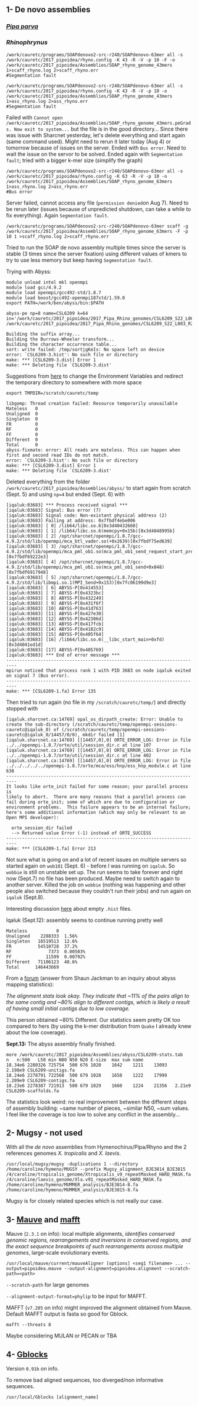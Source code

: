 ## 1- De novo assemblies 

### [*Pipa parva*](https://github.com/caro46/Pipa_parva/blob/master/assembly.md)

### *Rhinophrynus*
```
/work/cauretc/programs/SOAPdenovo2-src-r240/SOAPdenovo-63mer all -s /work/cauretc/2017_pipoidea/rhyno.config -K 43 -R -V -p 10 -F -o /work/cauretc/2017_pipoidea/Assemblies/SOAP_rhyno_genome_43mers 1>scaff_rhyno.log 2>scaff_rhyno.err
#Segmentation fault

/work/cauretc/programs/SOAPdenovo2-src-r240/SOAPdenovo-63mer all -s /work/cauretc/2017_pipoidea/rhyno.config -K 43 -R -V -p 10 -o /work/cauretc/2017_pipoidea/Assemblies/SOAP_rhyno_genome_43mers 1>ass_rhyno.log 2>ass_rhyno.err
#Segmentation fault
```
Failed with `Cannot open /work/cauretc/2017_pipoidea/Assemblies/SOAP_rhyno_genome_43mers.peGrads. Now exit to system...` but the file is in the good directory... Since there was issue with Sharcnet yesterday, let's delete everything and start again (same command used). Might need to rerun it later today (Aug 4) or tomorrow because of issues on the server. Ended with `Bus error`. Need to wait the issue on the servor to be solved. Ended again with `Segmentation fault`; tried with a bigger k-mer size (simplify the graph)
```
/work/cauretc/programs/SOAPdenovo2-src-r240/SOAPdenovo-63mer all -s /work/cauretc/2017_pipoidea/rhyno.config -K 63 -R -V -p 10 -o /work/cauretc/2017_pipoidea/Assemblies/SOAP_rhyno_genome_63mers 1>ass_rhyno.log 2>ass_rhyno.err
#Bus error
```
Server failed, cannot access any file (`permission denied`on Aug 7). Need to be rerun later (issues because of unpredicted shutdown, can take a while to fix everything).
Again `Segmentation fault`.
```
/work/cauretc/programs/SOAPdenovo2-src-r240/SOAPdenovo-63mer scaff -g /work/cauretc/2017_pipoidea/Assemblies/SOAP_rhyno_genome_63mers -F -p 10 1 >scaff_rhyno.log 2>scaff_rhyno.err
```
Tried to run the SOAP de novo assembly multiple times since the server is stable (3 times since the server fixation) using different values of kmers to try to use less memory but keep having `Segmentation fault`. 

Trying with Abyss:
```
module unload intel mkl openmpi
module load gcc/4.9.2
module load openmpi/gcc492-std/1.8.7
module load boost/gcc492-openmpi187std/1.59.0
export PATH=/work/ben/abyss/bin:$PATH

abyss-pe np=8 name=CSL6209 k=64 in='/work/cauretc/2017_pipoidea/2017_Pipa_Rhino_genomes/CSL6209_S22_L003_R1_001_trim_paired_Scythe.cor.fastq.gz /work/cauretc/2017_pipoidea/2017_Pipa_Rhino_genomes/CSL6209_S22_L003_R2_001_trim_paired_Scythe.cor.fastq.gz'
```
```
Building the suffix array...
Building the Burrows-Wheeler transform...
Building the character occurrence table...
sort: write failed: /tmp/sortjgKeIs: No space left on device
error: `CSL6209-3.hist': No such file or directory
make: *** [CSL6209-3.dist] Error 1
make: *** Deleting file `CSL6209-3.dist'
``` 
Suggestions from [here](https://groups.google.com/forum/#!topic/abyss-users/x8Wd0tEnyIw) to change the Environment Variables and redirect the temporary directory to somewhere with more space 
```
export TMPDIR=/scratch/cauretc/temp
```
```
libgomp: Thread creation failed: Resource temporarily unavailable
Mateless   0
Unaligned  0
Singleton  0
FR         0
RF         0
FF         0
Different  0
Total      0
abyss-fixmate: error: All reads are mateless. This can happen when first and second read IDs do not match.
error: `CSL6209-3.hist': No such file or directory
make: *** [CSL6209-3.dist] Error 1
make: *** Deleting file `CSL6209-3.dist'
```

Deleted everything from the folder `/work/cauretc/2017_pipoidea/Assemblies/abyss/` to start again from scratch (Sept. 5) and using `np=4` but ended (Sept. 6) with
```
[iqaluk:03683] *** Process received signal ***
[iqaluk:03683] Signal: Bus error (7)
[iqaluk:03683] Signal code: Non-existant physical address (2)
[iqaluk:03683] Failing at address: 0x7fbdf4ebe006
[iqaluk:03683] [ 0] /lib64/libc.so.6[0x3d40432660]
[iqaluk:03683] [ 1] /lib64/libc.so.6(memcpy+0x15b)[0x3d4048995b]
[iqaluk:03683] [ 2] /opt/sharcnet/openmpi/1.8.7/gcc-4.9.2/std/lib/openmpi/mca_btl_vader.so(+0x2639)[0x7fbdf75ed639]
[iqaluk:03683] [ 3] /opt/sharcnet/openmpi/1.8.7/gcc-4.9.2/std/lib/openmpi/mca_pml_ob1.so(mca_pml_ob1_send_request_start_prepare+0x43)[0x7fbdf69222e3]
[iqaluk:03683] [ 4] /opt/sharcnet/openmpi/1.8.7/gcc-4.9.2/std/lib/openmpi/mca_pml_ob1.so(mca_pml_ob1_send+0x848)[0x7fbdf6917948]
[iqaluk:03683] [ 5] /opt/sharcnet/openmpi/1.8.7/gcc-4.9.2/std/lib/libmpi.so.1(MPI_Send+0x153)[0x7fc06199d9e3]
[iqaluk:03683] [ 6] ABYSS-P[0x414553]
[iqaluk:03683] [ 7] ABYSS-P[0x4323bc]
[iqaluk:03683] [ 8] ABYSS-P[0x432249]
[iqaluk:03683] [ 9] ABYSS-P[0x431f6f]
[iqaluk:03683] [10] ABYSS-P[0x41d763]
[iqaluk:03683] [11] ABYSS-P[0x427e30]
[iqaluk:03683] [12] ABYSS-P[0x42306d]
[iqaluk:03683] [13] ABYSS-P[0x417fcb]
[iqaluk:03683] [14] ABYSS-P[0x4182c9]
[iqaluk:03683] [15] ABYSS-P[0x405f64]
[iqaluk:03683] [16] /lib64/libc.so.6(__libc_start_main+0xfd)[0x3d4041ed1d]
[iqaluk:03683] [17] ABYSS-P[0x405769]
[iqaluk:03683] *** End of error message ***
--------------------------------------------------------------------------
mpirun noticed that process rank 1 with PID 3683 on node iqaluk exited on signal 7 (Bus error).
--------------------------------------------------------------------------
make: *** [CSL6209-1.fa] Error 135
```
Then tried to run again (no file in my `/scratch/cauretc/temp/`) and directly stopped with
```
[iqaluk.sharcnet.ca:14769] opal_os_dirpath_create: Error: Unable to create the sub-directory (/scratch/cauretc/temp/openmpi-sessions-cauretc@iqaluk_0) of (/scratch/cauretc/temp/openmpi-sessions-cauretc@iqaluk_0/14457/0/0), mkdir failed [1]
[iqaluk.sharcnet.ca:14769] [[14457,0],0] ORTE_ERROR_LOG: Error in file ../../openmpi-1.8.7/orte/util/session_dir.c at line 107
[iqaluk.sharcnet.ca:14769] [[14457,0],0] ORTE_ERROR_LOG: Error in file ../../openmpi-1.8.7/orte/util/session_dir.c at line 402
[iqaluk.sharcnet.ca:14769] [[14457,0],0] ORTE_ERROR_LOG: Error in file ../../../../../openmpi-1.8.7/orte/mca/ess/hnp/ess_hnp_module.c at line 638
--------------------------------------------------------------------------
It looks like orte_init failed for some reason; your parallel process is
likely to abort.  There are many reasons that a parallel process can
fail during orte_init; some of which are due to configuration or
environment problems.  This failure appears to be an internal failure;
here's some additional information (which may only be relevant to an
Open MPI developer):

  orte_session_dir failed
  --> Returned value Error (-1) instead of ORTE_SUCCESS
--------------------------------------------------------------------------
make: *** [CSL6209-1.fa] Error 213
```
Not sure what is going on and a lot of recent issues on multiple servers so started again on `wob101` (Sept. 6) - before I was running on `iqaluk`.
So `wobbie` is still on unstable set up. The run seems to take forever and right now (Sept.7) no file has been produced. Maybe need to switch again to another server. Killed the job on `wobbie` (nothing was happening and other people also switched because they couldn't run their jobs) and run again on `iqaluk` (Sept.8).

Interesting discussion [here](https://github.com/bcgsc/abyss/issues/104) about empty `.hist` files. 

Iqaluk (Sept.12): assembly seems to continue running pretty well
```
Mateless           0
Unaligned    2288333  1.56%
Singleton   18519513  12.6%
FR          54510728  37.2%
RF              7373  0.00503%
FF             11599  0.00792%
Different   71106123  48.6%
Total      146443669
```
From a [forum](https://groups.google.com/forum/#!topic/abyss-users/bCBAHHn5mQY) (answer from Shaun Jackman to an inquiry about abyss mapping statistics):

*The alignment stats look okay. They indicate that ~11% of the pairs align to the same contig and ~80% align to different contigs, which is likely a result of having small initial contigs due to low coverage.*

This person obtained ~80% Different. Our statistics seem pretty OK too compared to hers (by using the k-mer distribution from `Quake` I already knew about the low coverage). 

**Sept.13:** The abyss assembly finally finished.
```
more /work/cauretc/2017_pipoidea/Assemblies/abyss/CSL6209-stats.tab
n	n:500	L50	min	N80	N50	N20	E-size	max	sum	name
18.34e6	2280326	725754	500	676	1020	1642	1211	13093	2.198e9	CSL6209-unitigs.fa
18.24e6	2278791	722568	500	679	1028	1658	1222	17999	2.209e9	CSL6209-contigs.fa
18.23e6	2278387	721913	500	679	1029	1660	1224	21356	2.21e9	CSL6209-scaffolds.fa
```
The statistics look weird: no real improvement between the different steps of assembly building: ~same number of pieces, ~similar N50, ~sum values. I feel like the coverage is too low to solve any conflict in the assembly...

## 2- Mugsy - not used

With all the *de novo* assemblies from Hymenochirus/Pipa/Rhyno and the 2 references genomes *X. tropicalis* and *X. laevis*.
```
/usr/local/mugsy/mugsy -duplications 1 --directory /home/caroline/hymeno/MUGSY --prefix Mugsy_alignment_BJE3814_BJE3815 /4/caroline/tropicalis_genome/Xtropicalis_v9_repeatMasked_HARD_MASK.fa /4/caroline/laevis_genome/Xla.v91_repeatMasked_HARD_MASK.fa /home/caroline/hymeno/MUMMER_analysis/BJE3814-8.fa /home/caroline/hymeno/MUMMER_analysis/BJE3815-8.fa
```

Mugsy is for closely related species which is not really our case.

## 3- [Mauve](http://darlinglab.org/mauve/user-guide/introduction.html) and [mafft](https://www.ncbi.nlm.nih.gov/pmc/articles/PMC135756/)

Mauve (`2.3.1` on info): local multiple alignments, *identifies conserved genomic regions, rearrangements and inversions in conserved regions, and the exact sequence breakpoints of such rearrangements across multiple genomes*, large-scale evolutionary events.

```
/usr/local/mauve/current/mauveAligner [options] <seq1 filename> ... --output=pipoidea.mauve --output-alignment=pipoidea.alignment --scratch-path=<path> 
```
`--scratch-path` for large genomes

`--alignment-output-format=phylip` to be input for MAFFT.

MAFFT (`v7.205` on info) might improved the alignment obtained from Mauve. Default MAFFT output is fasta so good for Gblock.

```
mafft --threats 8
```


Maybe considering MULAN or PECAN or TBA

## 4- [Gblocks](http://molevol.cmima.csic.es/castresana/Gblocks/Gblocks_documentation.html)

Version `0.91b` on info.

To remove bad aligned sequences, too diverged/non informative sequences. 

```
/usr/local/Gblocks [alignment_name]
```
